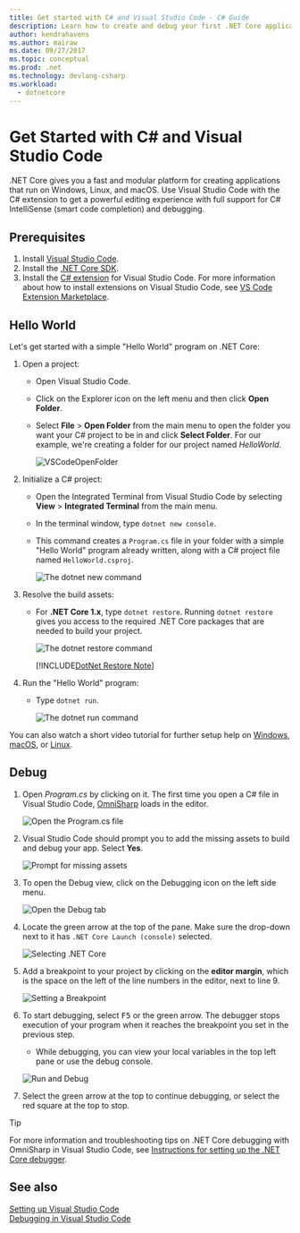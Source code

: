 ```yaml
---
title: Get started with C# and Visual Studio Code - C# Guide
description: Learn how to create and debug your first .NET Core application in C# using Visual Studio Code.
author: kendrahavens
ms.author: mairaw
ms.date: 09/27/2017
ms.topic: conceptual
ms.prod: .net
ms.technology: devlang-csharp
ms.workload: 
  - dotnetcore
---
```

# Get Started with C# and Visual Studio Code

.NET Core gives you a fast and modular platform for creating applications that run on Windows, Linux, and macOS. Use Visual Studio Code with the C# extension to get a powerful editing experience with full support for C# IntelliSense (smart code completion) and debugging.

## Prerequisites

1. Install [Visual Studio Code](https://code.visualstudio.com/).
2. Install the [.NET Core SDK](https://www.microsoft.com/net/download/core).
3. Install the [C# extension](https://marketplace.visualstudio.com/items?itemName=ms-vscode.csharp) for Visual Studio Code. For more information about how to install extensions on Visual Studio Code, see [VS Code Extension Marketplace](https://code.visualstudio.com/docs/editor/extension-gallery).

## Hello World

Let's get started with a simple "Hello World" program on .NET Core:

1. Open a project:

    * Open Visual Studio Code.
    * Click on the Explorer icon on the left menu and then click **Open Folder**.
    * Select **File** > **Open Folder** from the main menu to open the folder you want your C# project to be in and click **Select Folder**. For our example, we're creating a folder for our project named *HelloWorld*.

      ![VSCodeOpenFolder](media/with-visual-studio-code/vscodeopenfolder.png)

2. Initialize a C# project:
    * Open the Integrated Terminal from Visual Studio Code by selecting **View** > **Integrated Terminal** from the main menu.
    * In the terminal window, type `dotnet new console`.
    * This command creates a `Program.cs` file in your folder with a simple "Hello World" program already written, along with a C# project file named `HelloWorld.csproj`.

      ![The dotnet new command](media/with-visual-studio-code/dotnetnew.png)

3. Resolve the build assets:

    * For **.NET Core 1.x**, type `dotnet restore`. Running `dotnet restore` gives you access to the  required .NET Core packages that are needed to build your project.

      ![The dotnet restore command](media/with-visual-studio-code/dotnetrestore.png)

      [!INCLUDE[DotNet Restore Note](~/includes/dotnet-restore-note.md)]

4. Run the "Hello World" program:

    * Type `dotnet run`. 

      ![The dotnet run command](media/with-visual-studio-code/dotnetrun.png)

You can also watch a short video tutorial for further setup help on [Windows](https://channel9.msdn.com/Blogs/dotnet/Get-started-with-VS-Code-using-CSharp-and-NET-Core), [macOS](https://channel9.msdn.com/Blogs/dotnet/Get-started-with-VS-Code-using-CSharp-and-NET-Core-on-MacOS), or [Linux](https://channel9.msdn.com/Blogs/dotnet/Get-started-with-VS-Code-Csharp-dotnet-Core-Ubuntu).

## Debug

1. Open *Program.cs* by clicking on it. The first time you open a C# file in Visual Studio Code, [OmniSharp](http://www.omnisharp.net/) loads in the editor.

    ![Open the Program.cs file](media/with-visual-studio-code/opencs.png)

2. Visual Studio Code should prompt you to add the missing assets to build and debug your app. Select **Yes**. 

    ![Prompt for missing assets](media/with-visual-studio-code/missing-assets.png)

3. To open the Debug view, click on the Debugging icon on the left side menu.

    ![Open the Debug tab](media/with-visual-studio-code/opendebug.png)

4. Locate the green arrow at the top of the pane. Make sure the drop-down next to it has `.NET Core Launch (console)` selected.

    ![Selecting .NET Core](media/with-visual-studio-code/selectcore.png)

5. Add a breakpoint to your project by clicking on the **editor margin**, which is the space on the left of the line numbers in the editor, next to line 9.

    ![Setting a Breakpoint](media/with-visual-studio-code/setbreakpoint.png)

6. To start debugging, select <kbd>F5</kbd> or the green arrow. The debugger stops execution of your program when it reaches the breakpoint you set in the previous step.
    * While debugging, you can view your local variables in the top left pane or use the debug console.

    ![Run and Debug](media/with-visual-studio-code/rundebug.png)

7. Select the green arrow at the top to continue debugging, or select the red square at the top to stop.

> [!TIP] 
> For more information and troubleshooting tips on .NET Core debugging with OmniSharp in Visual Studio Code, see [Instructions for setting up the .NET Core debugger](https://github.com/OmniSharp/omnisharp-vscode/blob/master/debugger.md).

## See also
[Setting up Visual Studio Code](https://code.visualstudio.com/docs/setup/setup-overview)   
[Debugging in Visual Studio Code](https://code.visualstudio.com/Docs/editor/debugging)
